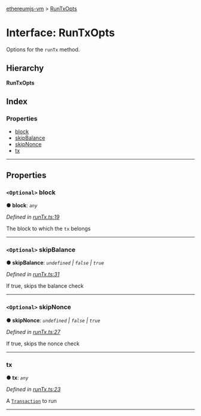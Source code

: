 [ethereumjs-vm](../README.md) > [RunTxOpts](../interfaces/runtxopts.md)

# Interface: RunTxOpts

Options for the `runTx` method.

## Hierarchy

**RunTxOpts**

## Index

### Properties

* [block](runtxopts.md#block)
* [skipBalance](runtxopts.md#skipbalance)
* [skipNonce](runtxopts.md#skipnonce)
* [tx](runtxopts.md#tx)

---

## Properties

<a id="block"></a>

### `<Optional>` block

**● block**: *`any`*

*Defined in [runTx.ts:19](https://github.com/ethereumjs/ethereumjs-vm/blob/eab4a99/lib/runTx.ts#L19)*

The block to which the `tx` belongs

___
<a id="skipbalance"></a>

### `<Optional>` skipBalance

**● skipBalance**: *`undefined` \| `false` \| `true`*

*Defined in [runTx.ts:31](https://github.com/ethereumjs/ethereumjs-vm/blob/eab4a99/lib/runTx.ts#L31)*

If true, skips the balance check

___
<a id="skipnonce"></a>

### `<Optional>` skipNonce

**● skipNonce**: *`undefined` \| `false` \| `true`*

*Defined in [runTx.ts:27](https://github.com/ethereumjs/ethereumjs-vm/blob/eab4a99/lib/runTx.ts#L27)*

If true, skips the nonce check

___
<a id="tx"></a>

###  tx

**● tx**: *`any`*

*Defined in [runTx.ts:23](https://github.com/ethereumjs/ethereumjs-vm/blob/eab4a99/lib/runTx.ts#L23)*

A [`Transaction`](https://github.com/ethereum/ethereumjs-tx) to run

___


